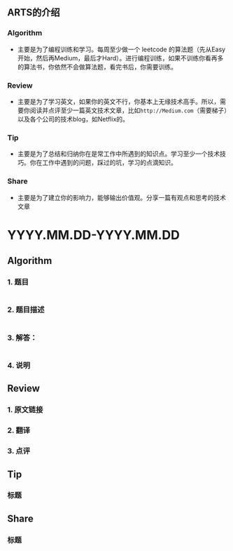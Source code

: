 ## ARTS的介绍
### Algorithm
- 主要是为了编程训练和学习。每周至少做一个 leetcode 的算法题（先从Easy开始，然后再Medium，最后才Hard）。进行编程训练，如果不训练你看再多的算法书，你依然不会做算法题，看完书后，你需要训练。
### Review
- 主要是为了学习英文，如果你的英文不行，你基本上无缘技术高手。所以，需要你阅读并点评至少一篇英文技术文章，比如`http://Medium.com`（需要梯子）以及各个公司的技术blog，如Netflix的。
### Tip
- 主要是为了总结和归纳你在是常工作中所遇到的知识点。学习至少一个技术技巧。你在工作中遇到的问题，踩过的坑，学习的点滴知识。
### Share
- 主要是为了建立你的影响力，能够输出价值观。分享一篇有观点和思考的技术文章


# YYYY.MM.DD-YYYY.MM.DD

## Algorithm
### 1. 题目
```

```
### 2. 题目描述
```

```

### 3. 解答：
```golang

```
### 4. 说明

## Review
### 1. 原文链接


### 2. 翻译


### 3. 点评


## Tip
### 标题


## Share
### 标题
